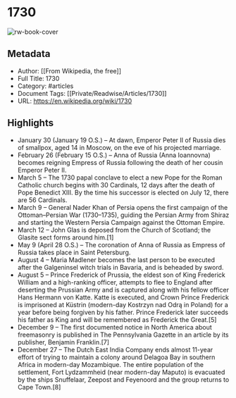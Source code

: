 # 1730

![rw-book-cover](https://readwise-assets.s3.amazonaws.com/static/images/article0.00998d930354.png)

## Metadata
- Author: [[From Wikipedia, the free]]
- Full Title: 1730
- Category: #articles
- Document Tags: [[Private/Readwise/Articles/1730]] 
- URL: https://en.wikipedia.org/wiki/1730

## Highlights
- January 30 (January 19 O.S.) – At dawn, Emperor Peter II of Russia dies of smallpox, aged 14 in Moscow, on the eve of his projected marriage.
- February 26 (February 15 O.S.) – Anna of Russia (Anna Ioannovna) becomes reigning Empress of Russia following the death of her cousin Emperor Peter II.
- March 5 – The 1730 papal conclave to elect a new Pope for the Roman Catholic church begins with 30 Cardinals, 12 days after the death of Pope Benedict XIII. By the time his successor is elected on July 12, there are 56 Cardinals.
- March 9 – General Nader Khan of Persia opens the first campaign of the Ottoman–Persian War (1730–1735), guiding the Persian Army from Shiraz and starting the Western Persia Campaign against the Ottoman Empire.
- March 12 – John Glas is deposed from the Church of Scotland; the Glasite sect forms around him.[1]
- May 9 (April 28 O.S.) – The coronation of Anna of Russia as Empress of Russia takes place in Saint Petersburg.
- August 4 – Maria Madlener becomes the last person to be executed after the Galgeninsel witch trials in Bavaria, and is beheaded by sword.
- August 5 – Prince Frederick of Prussia, the eldest son of King Frederick William and a high-ranking officer, attempts to flee to England after deserting the Prussian Army and is captured along with his fellow officer Hans Hermann von Katte. Katte is executed, and Crown Prince Frederick is imprisoned at Küstrin (modern-day Kostrzyn nad Odrą in Poland) for a year before being forgiven by his father. Prince Frederick later succeeds his father as King and will be remembered as Frederick the Great.[5]
- December 9 – The first documented notice in North America about freemasonry is published in The Pennsylvania Gazette in an article by its publisher, Benjamin Franklin.[7]
- December 27 – The Dutch East India Company ends almost 11-year effort of trying to maintain a colony around Delagoa Bay in southern Africa in modern-day Mozambique. The entire population of the settlement, Fort Lydzammheid (near modern-day Maputo) is evacuated by the ships Snuffelaar, Zeepost and Feyenoord and the group returns to Cape Town.[8]
